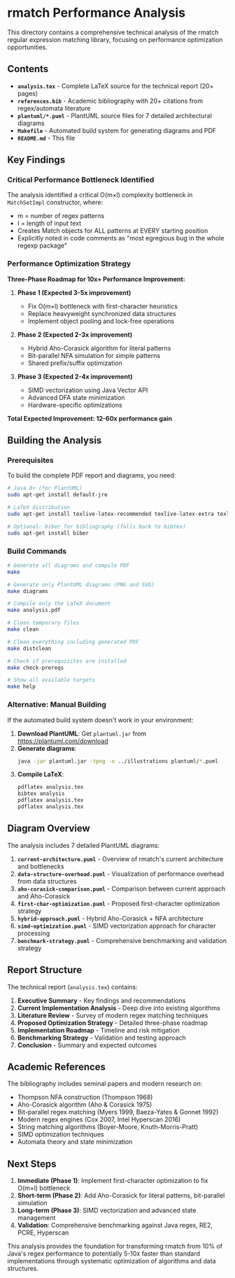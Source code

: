 # rmatch Performance Analysis

This directory contains a comprehensive technical analysis of the rmatch regular expression matching library, focusing on performance optimization opportunities.

## Contents

- **`analysis.tex`** - Complete LaTeX source for the technical report (20+ pages)
- **`references.bib`** - Academic bibliography with 20+ citations from regex/automata literature
- **`plantuml/*.puml`** - PlantUML source files for 7 detailed architectural diagrams
- **`Makefile`** - Automated build system for generating diagrams and PDF
- **`README.md`** - This file

## Key Findings

### Critical Performance Bottleneck Identified

The analysis identified a critical O(m×l) complexity bottleneck in `MatchSetImpl` constructor, where:
- m = number of regex patterns  
- l = length of input text
- Creates Match objects for ALL patterns at EVERY starting position
- Explicitly noted in code comments as "most egregious bug in the whole regexp package"

### Performance Optimization Strategy

**Three-Phase Roadmap for 10x+ Performance Improvement:**

1. **Phase 1 (Expected 3-5x improvement)**
   - Fix O(m×l) bottleneck with first-character heuristics
   - Replace heavyweight synchronized data structures  
   - Implement object pooling and lock-free operations

2. **Phase 2 (Expected 2-3x improvement)**
   - Hybrid Aho-Corasick algorithm for literal patterns
   - Bit-parallel NFA simulation for simple patterns
   - Shared prefix/suffix optimization

3. **Phase 3 (Expected 2-4x improvement)**  
   - SIMD vectorization using Java Vector API
   - Advanced DFA state minimization
   - Hardware-specific optimizations

**Total Expected Improvement: 12-60x performance gain**

## Building the Analysis

### Prerequisites

To build the complete PDF report and diagrams, you need:

```bash
# Java 8+ (for PlantUML)
sudo apt-get install default-jre

# LaTeX distribution  
sudo apt-get install texlive-latex-recommended texlive-latex-extra texlive-fonts-recommended

# Optional: biber for bibliography (falls back to bibtex)
sudo apt-get install biber
```

### Build Commands

```bash
# Generate all diagrams and compile PDF
make

# Generate only PlantUML diagrams (PNG and SVG)  
make diagrams

# Compile only the LaTeX document
make analysis.pdf

# Clean temporary files
make clean

# Clean everything including generated PDF
make distclean

# Check if prerequisites are installed
make check-prereqs

# Show all available targets
make help
```

### Alternative: Manual Building

If the automated build system doesn't work in your environment:

1. **Download PlantUML**: Get `plantuml.jar` from https://plantuml.com/download
2. **Generate diagrams**:
   ```bash
   java -jar plantuml.jar -tpng -o ../illustrations plantuml/*.puml
   ```
3. **Compile LaTeX**:
   ```bash  
   pdflatex analysis.tex
   bibtex analysis  
   pdflatex analysis.tex
   pdflatex analysis.tex
   ```

## Diagram Overview

The analysis includes 7 detailed PlantUML diagrams:

1. **`current-architecture.puml`** - Overview of rmatch's current architecture and bottlenecks
2. **`data-structure-overhead.puml`** - Visualization of performance overhead from data structures  
3. **`aho-corasick-comparison.puml`** - Comparison between current approach and Aho-Corasick
4. **`first-char-optimization.puml`** - Proposed first-character optimization strategy
5. **`hybrid-approach.puml`** - Hybrid Aho-Corasick + NFA architecture
6. **`simd-optimization.puml`** - SIMD vectorization approach for character processing
7. **`benchmark-strategy.puml`** - Comprehensive benchmarking and validation strategy

## Report Structure

The technical report (`analysis.tex`) contains:

1. **Executive Summary** - Key findings and recommendations
2. **Current Implementation Analysis** - Deep dive into existing algorithms
3. **Literature Review** - Survey of modern regex matching techniques  
4. **Proposed Optimization Strategy** - Detailed three-phase roadmap
5. **Implementation Roadmap** - Timeline and risk mitigation
6. **Benchmarking Strategy** - Validation and testing approach
7. **Conclusion** - Summary and expected outcomes

## Academic References

The bibliography includes seminal papers and modern research on:

- Thompson NFA construction (Thompson 1968)
- Aho-Corasick algorithm (Aho & Corasick 1975) 
- Bit-parallel regex matching (Myers 1999, Baeza-Yates & Gonnet 1992)
- Modern regex engines (Cox 2007, Intel Hyperscan 2016)
- String matching algorithms (Boyer-Moore, Knuth-Morris-Pratt)
- SIMD optimization techniques
- Automata theory and state minimization

## Next Steps

1. **Immediate (Phase 1)**: Implement first-character optimization to fix O(m×l) bottleneck
2. **Short-term (Phase 2)**: Add Aho-Corasick for literal patterns, bit-parallel simulation
3. **Long-term (Phase 3)**: SIMD vectorization and advanced state management
4. **Validation**: Comprehensive benchmarking against Java regex, RE2, PCRE, Hyperscan

This analysis provides the foundation for transforming rmatch from 10% of Java's regex performance to potentially 5-10x faster than standard implementations through systematic optimization of algorithms and data structures.